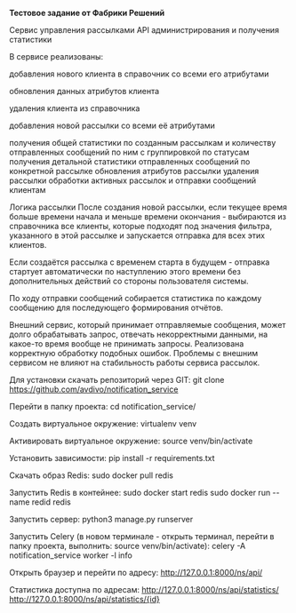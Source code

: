 **Тестовое задание от Фабрики Решений**

Cервис управления рассылками API администрирования и получения статистики

В сервисе реализованы:

добавления нового клиента в справочник со всеми его атрибутами

обновления данных атрибутов клиента

удаления клиента из справочника

добавления новой рассылки со всеми её атрибутами

получения общей статистики по созданным рассылкам и количеству отправленных сообщений по ним с группировкой по статусам
получения детальной статистики отправленных сообщений по конкретной рассылке
обновления атрибутов рассылки
удаления рассылки
обработки активных рассылок и отправки сообщений клиентам

Логика рассылки
После создания новой рассылки, если текущее время больше времени начала и меньше времени окончания - 
выбираются из справочника все клиенты, которые подходят под значения фильтра, указанного 
в этой рассылке и запускается отправка для всех этих клиентов.

Если создаётся рассылка с временем старта в будущем - 
отправка стартует автоматически по наступлению этого времени без дополнительных действий со стороны 
пользователя системы.

По ходу отправки сообщений собирается статистика по каждому сообщению для последующего 
формирования отчётов.

Внешний сервис, который принимает отправляемые сообщения, может долго обрабатывать запрос, 
отвечать некорректными данными, на какое-то время вообще не принимать запросы. 
Реализована корректную обработку подобных ошибок. 
Проблемы с внешним сервисом не влияют на стабильность работы сервиса рассылок.


Для установки скачать репозиторий через GIT:
git clone https://github.com/avdivo/notification_service

Перейти в папку проекта:
cd notification_service/

Создать виртуальное окружение:
virtualenv venv

Активировать виртуальное окружение:
source venv/bin/activate

Установить зависимости:
pip install -r requirements.txt

Скачать образ Redis:
sudo docker pull redis

Запустить Redis в контейнее:
sudo docker start redis
sudo docker run --name redid redis

Запустить сервер:
python3 manage.py runserver

Запустить Celery 
(в новом терминале - открыть терминал, перейти в папку проекта, выполнить: source venv/bin/activate):
celery -A notification_service worker -l info

Открыть браузер и перейти по адресу:
http://127.0.0.1:8000/ns/api/

Статистика доступна по адресам:
http://127.0.0.1:8000/ns/api/statistics/
http://127.0.0.1:8000/ns/api/statistics/{id}